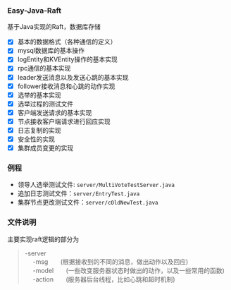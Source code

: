 ### Easy-Java-Raft
基于Java实现的Raft，数据库存储

- [x] 基本的数据格式（各种通信的定义）
- [x] mysql数据库的基本操作
- [x] logEntity和KVEntity操作的基本实现 
- [x] rpc通信的基本实现
- [x] leader发送消息以及发送心跳的基本实现
- [x] follower接收消息和心跳的动作实现
- [x] 选举的基本实现
- [x] 选举过程的测试文件
- [x] 客户端发送请求的基本实现
- [x] 节点接收客户端请求进行回应实现 
- [x] 日志复制的实现 
- [x] 安全性的实现
- [x] 集群成员变更的实现 

### 例程
- 领导人选举测试文件: `server/MultiVoteTestServer.java`
- 追加日志测试文件：`server/EntryTest.java`
- 集群节点更改测试文件：`server/cOldNewTest.java`

### 文件说明  
主要实现raft逻辑的部分为

> -server  
> &ensp;&ensp; -msg&ensp;&ensp;&ensp;&ensp;(根据接收到的不同的消息，做出动作以及回应)  
> &ensp;&ensp; -model&ensp;&ensp;&ensp;&ensp;(一些改变服务器状态时做出的动作，以及一些常用的函数)  
> &ensp;&ensp; -action&ensp;&ensp;&ensp;&ensp;(服务器后台线程，比如心跳和超时机制)  

